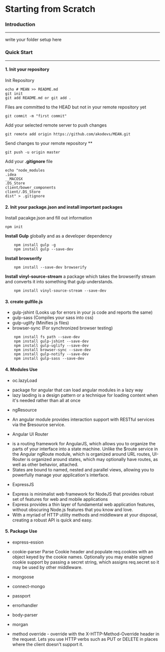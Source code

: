  
# Starting from Scratch 

### Introduction 
------

write your folder setup here


### Quick Start 
------
#### 1. Init your repository  

Init Repository
```
echo # MEAN >> README.md 
git init
git add README.md or git add .
```

Files are committed to the HEAD but not in your remote repository yet    
```
git commit -m "first commit" 
```

Add your selected remote server to push changes 
```
git remote add origin https://github.com/akodevs/MEAN.git
```

Send changes to your remote repository **
```
git push -u origin master
``` 

Add your **.gitignore** file
``` 	
echo "node_modules 
.idea 
__MACOSX 
.DS_Store 
client/bower_components 
client/.DS_Store  
dist" > .gitignore
```

#### 2. Init your package.json  and install important packages

Install pacakge.json and fill out information

``` 
npm init 
```
 
**Install Gulp** globally and as a developer dependency
``` 
	npm install gulp -g
	npm install gulp --save-dev
```

**Install browserify**
``` 
	npm install --save-dev browserify 
```

**Install vinyl-source-stream**
a package which takes the browserify stream and converts it into something that gulp understands.
``` 
	npm install vinyl-source-stream --save-dev
```


#### 3. create gulfile.js
* gulp-jshint (Looks up for errors in your js code and reports the same)
* gulp-sass (Compiles your sass into css)
* gulp-uglify (Minifies js files)
* browser-sync (For synchronized browser testing)

```
	npm install fs path --save-dev
	npm install gulp-jshint --save-dev
	npm install gulp-uglify --save-dev
	npm install browser-sync --save-dev 
	npm install gulp-notify --save-dev
	npm install gulp-sass --save-dev
```
  

#### 4. Modules Use
* oc.lazyLoad 
- package for angular that can load angular modules in a lazy way
- lazy laoding is  a design pattern or a technique for loading content when it's needed rather than all at once

* ngResource
- An angular module provides interaction support with RESTful services via the $resource service.

* Angular UI Router
- is a routing framework for AngularJS, which allows you to organize the parts of your interface into a state machine. Unlike the $route service in the Angular ngRoute module, which is organized around URL routes, UI-Router is organized around states, which may optionally have routes, as well as other behavior, attached.
- States are bound to named, nested and parallel views, allowing you to powerfully manage your application's interface.

* ExpressJS
 - Express is minimalist web framework for NodeJS that provides robust set of features for web and mobile applications
 - Express provides a thin layer of fundamental web application features, without obscuring Node.js features that you know and love.
 - With a myriad of HTTP utility methods and middleware at your disposal, creating a robust API is quick and easy.

#### 5. Package Use

- express-ession
- cookie-parser Parse Cookie header and populate req.cookies with an object keyed by the cookie names. Optionally you may enable signed cookie support by passing a secret string, which assigns req.secret so it may be used by other middleware.
- mongoose
- connect-mongo
- passport
- errorhandler
- body-parser
- morgan

- method override - override with the X-HTTP-Method-Override header in the request. Lets you use HTTP verbs such as PUT or DELETE in places where the client doesn't support it.

